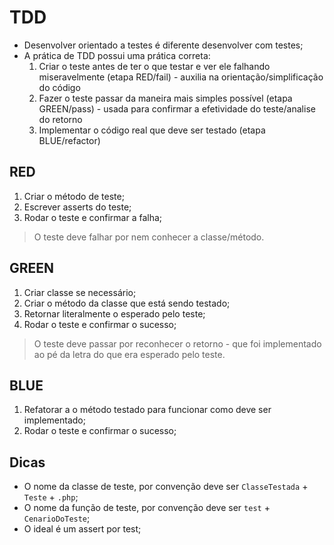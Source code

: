 # TDD
- Desenvolver orientado a testes é diferente desenvolver com testes;
- A prática de TDD possui uma prática correta:
    1. Criar o teste antes de ter o que testar e ver ele falhando miseravelmente (etapa RED/fail) - auxilia na orientação/simplificação do código
    1. Fazer o teste passar da maneira mais simples possível (etapa GREEN/pass) - usada para confirmar a efetividade do teste/analise do retorno
    1. Implementar o código real que deve ser testado (etapa BLUE/refactor)

## RED
1. Criar o método de teste;
1. Escrever asserts do teste;
1. Rodar o teste e confirmar a falha;
> O teste deve falhar por nem conhecer a classe/método.

## GREEN
1. Criar classe se necessário;
1. Criar o método da classe que está sendo testado;
1. Retornar literalmente o esperado pelo teste;
1. Rodar o teste e confirmar o sucesso;
> O teste deve passar por reconhecer o retorno - que foi implementado ao pé da letra do que era esperado pelo teste.

## BLUE
1. Refatorar a o método testado para funcionar como deve ser implementado;
1. Rodar o teste e confirmar o sucesso;


## Dicas
- O nome da classe de teste, por convenção deve ser `ClasseTestada` + `Teste` + `.php`;
- O nome da função de teste, por convenção deve ser `test` + `CenarioDoTeste`;
- O ideal é um assert por test;
